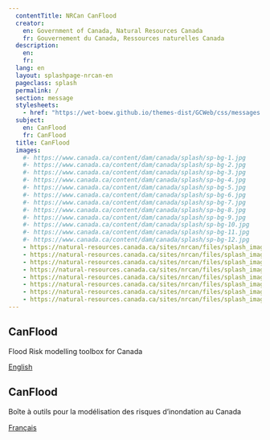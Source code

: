 ```yaml
---
  contentTitle: NRCan CanFlood
  creator:
    en: Government of Canada, Natural Resources Canada
    fr: Gouvernement du Canada, Ressources naturelles Canada
  description:
    en:
    fr:
  lang: en
  layout: splashpage-nrcan-en
  pageclass: splash
  permalink: /
  section: message
  stylesheets:
    - href: "https://wet-boew.github.io/themes-dist/GCWeb/css/messages.min.css"
  subject:
    en: CanFlood
    fr: CanFlood
  title: CanFlood
  images:
    #- https://www.canada.ca/content/dam/canada/splash/sp-bg-1.jpg
    #- https://www.canada.ca/content/dam/canada/splash/sp-bg-2.jpg
    #- https://www.canada.ca/content/dam/canada/splash/sp-bg-3.jpg
    #- https://www.canada.ca/content/dam/canada/splash/sp-bg-4.jpg
    #- https://www.canada.ca/content/dam/canada/splash/sp-bg-5.jpg
    #- https://www.canada.ca/content/dam/canada/splash/sp-bg-6.jpg
    #- https://www.canada.ca/content/dam/canada/splash/sp-bg-7.jpg
    #- https://www.canada.ca/content/dam/canada/splash/sp-bg-8.jpg
    #- https://www.canada.ca/content/dam/canada/splash/sp-bg-9.jpg
    #- https://www.canada.ca/content/dam/canada/splash/sp-bg-10.jpg
    #- https://www.canada.ca/content/dam/canada/splash/sp-bg-11.jpg
    #- https://www.canada.ca/content/dam/canada/splash/sp-bg-12.jpg
    - https://natural-resources.canada.ca/sites/nrcan/files/splash_images/sp-bg-1.png
    - https://natural-resources.canada.ca/sites/nrcan/files/splash_images/sp-bg-2.png
    - https://natural-resources.canada.ca/sites/nrcan/files/splash_images/sp-bg-3.png
    - https://natural-resources.canada.ca/sites/nrcan/files/splash_images/sp-bg-4.png
    - https://natural-resources.canada.ca/sites/nrcan/files/splash_images/sp-bg-5.png
    - https://natural-resources.canada.ca/sites/nrcan/files/splash_images/sp-bg-6.png
    - https://natural-resources.canada.ca/sites/nrcan/files/splash_images/sp-bg-7.png
    - https://natural-resources.canada.ca/sites/nrcan/files/splash_images/sp-bg-8.png
---
```


<div class="row wb-eqht-grd">
	<section class="col-sm-6 text-sm-right">
		<h2 class="hght-inhrt h4">CanFlood</h2>
        <p class="hght-inhrt">Flood Risk modelling toolbox for Canada</p>
		<p><a href="en/" class="btn btn-primary">English</a></p>
	</section>
	<section class="col-sm-6" lang="fr">
		<h2 class="hght-inhrt h4">CanFlood</h2>
        <p class="hght-inhrt small" style="line-height: 130%;">Boîte à outils pour la modélisation des risques d’inondation au Canada</p>
		<p><a href="fr/" class="btn btn-primary">Français</a></p>
	</section>
</div>
